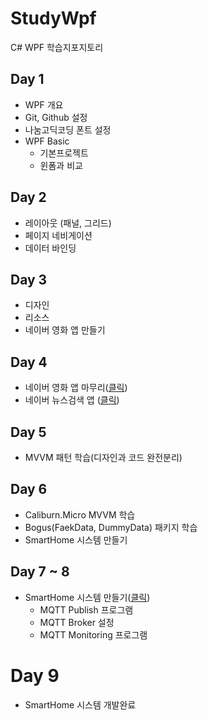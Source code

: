 # StudyWpf
C# WPF 학습지포지토리

## Day 1
- WPF 개요
- Git, Github 설정
- 나눔고딕코딩 폰트 설정
- WPF Basic
  - 기본프로젝트
  - 윈폼과 비교

## Day 2
- 레이아웃 (패널, 그리드)
- 페이지 네비게이션
- 데이터 바인딩

## Day 3
- 디자인
- 리소스
- 네이버 영화 앱 만들기

## Day 4
- 네이버 영화 앱 마무리([클릭](https://github.com/Simsim112/StudyWpf/blob/main/Portfolio/Readme.MD#naver-%EC%98%81%ED%99%94%EA%B2%80%EC%83%89))
- 네이버 뉴스검색 앱 ([클릭](https://github.com/Simsim112/StudyWpf/blob/main/Portfolio/Readme.MD#naver-%EB%89%B4%EC%8A%A4%EA%B2%80%EC%83%89))

## Day 5
- MVVM 패턴 학습(디자인과 코드 완전분리)

## Day 6
- Caliburn.Micro MVVM 학습
- Bogus(FaekData, DummyData) 패키지 학습
- SmartHome 시스템 만들기

## Day 7 ~ 8
- SmartHome 시스템 만들기([클릭](https://github.com/Simsim112/StudyWpf/blob/main/Portfolio/Readme.MD#smarthome-%EB%AA%A8%EB%8B%88%ED%84%B0%EB%A7%81%EC%95%B1))
  - MQTT Publish 프로그램
  - MQTT Broker 설정
  - MQTT Monitoring 프로그램

# Day 9 
- SmartHome 시스템 개발완료

